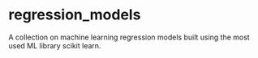# regression_models
A collection on machine learning regression models built using the most used ML library scikit learn.
